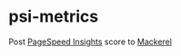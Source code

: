 # psi-metrics

Post [PageSpeed Insights][psi] score to [Mackerel][mackerel]

[psi]: https://developers.google.com/speed/pagespeed/insights/
[mackerel]: https://mackerel.io/
